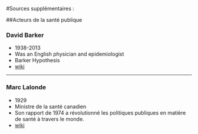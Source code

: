#Sources supplémentaires :

##Acteurs de la santé publique

### David Barker

- 1938-2013 
- Was an English physician and epidemiologist
- Barker Hypothesis
- [wiki](http://en.wikipedia.org/wiki/David_Barker_%28epidemiologist%29)

---

### Marc Lalonde

- 1929
- Ministre de la santé canadien
- Son rapport de 1974 a révolutionné les politiques publiques en matière de santé à travers le monde.
- [wiki](http://fr.wikipedia.org/wiki/Marc_Lalonde)